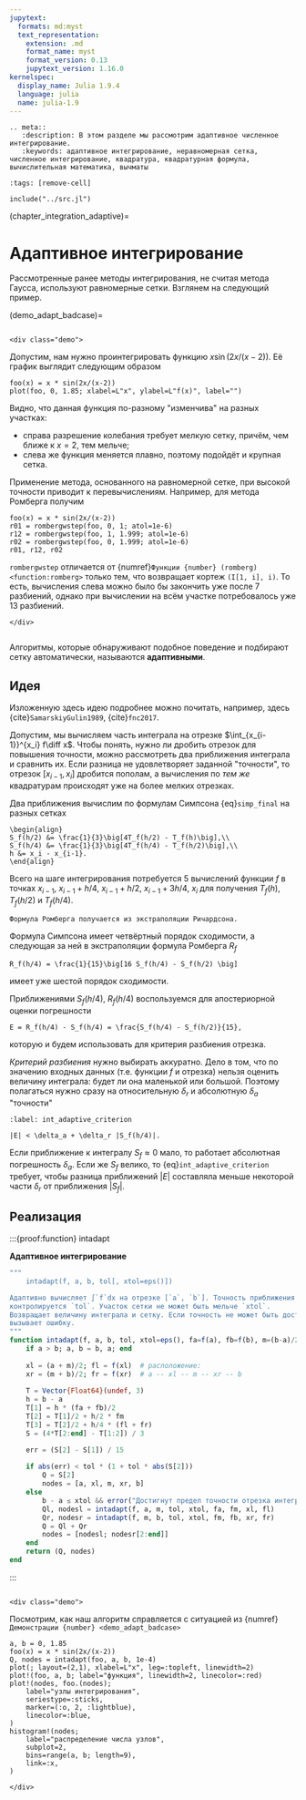 ```yaml
---
jupytext:
  formats: md:myst
  text_representation:
    extension: .md
    format_name: myst
    format_version: 0.13
    jupytext_version: 1.16.0
kernelspec:
  display_name: Julia 1.9.4
  language: julia
  name: julia-1.9
---
```


```{eval-rst}
.. meta::
   :description: В этом разделе мы рассмотрим адаптивное численное интегрирование.
   :keywords: адаптивное интегрирование, неравномерная сетка, численное интегрирование, квадратура, квадратурная формула, вычислительная математика, вычматы
```

```{code-cell}
:tags: [remove-cell]

include("../src.jl")
```

(chapter_integration_adaptive)=
# Адаптивное интегрирование

Рассмотренные ранее методы интегрирования, не считая метода Гаусса, используют равномерные сетки. Взглянем на следующий пример.

(demo_adapt_badcase)=
```{proof:demo}
```
```{raw} html
<div class="demo">
```

Допустим, нам нужно проинтегрировать функцию $x \sin(2x/(x-2))$. Её график выглядит следующим образом

```{code-cell}
foo(x) = x * sin(2x/(x-2))
plot(foo, 0, 1.85; xlabel=L"x", ylabel=L"f(x)", label="")
```

Видно, что данная функция по-разному "изменчива" на разных участках:

- справа разрешение колебания требует мелкую сетку, причём, чем ближе к $x=2$, тем мельче;
- слева же функция меняется плавно, поэтому подойдёт и крупная сетка. 

Применение метода, основанного на равномерной сетке, при высокой точности приводит к перевычислениям.
Например, для метода Ромберга получим

```{code-cell}
foo(x) = x * sin(2x/(x-2))
r01 = rombergwstep(foo, 0, 1; atol=1e-6)
r12 = rombergwstep(foo, 1, 1.999; atol=1e-6)
r02 = rombergwstep(foo, 0, 1.999; atol=1e-6)
r01, r12, r02
```

`rombergwstep` отличается от {numref}`Функции {number} (romberg) <function:romberg>` только тем, что возвращает кортеж `(I[1, i], i)`. То есть, вычисления слева можно было бы закончить уже после 7 разбиений, однако при вычислении на всём участке потребовалось уже 13 разбиений.

```{raw} html
</div>
```

```{index} алгоритм; адаптивный
```
Алгоритмы, которые обнаруживают подобное поведение и подбирают сетку автоматически, называются **адаптивными**.

## Идея

Изложенную здесь идею подробнее можно почитать, например, здесь {cite}`SamarskiyGulin1989`, {cite}`fnc2017`.

Допустим, мы вычисляем часть интеграла на отрезке $\int_{x_{i-1}}^{x_i} f\diff x$. Чтобы понять, нужно ли дробить отрезок для повышения точности, можно рассмотреть два приближения интеграла и сравнить их. Если разница не удовлетворяет заданной "точности", то отрезок $[x_{i-1}, x_i]$ дробится пополам, а вычисления по *тем же* квадратурам происходят уже на более мелких отрезках.

Два приближения вычислим по формулам Симпсона {eq}`simp_final` на разных сетках

```{math}
\begin{align}
S_f(h/2) &= \frac{1}{3}\big[4T_f(h/2) - T_f(h)\big],\\
S_f(h/4) &= \frac{1}{3}\big[4T_f(h/4) - T_f(h/2)\big],\\
h &= x_i - x_{i-1}.
\end{align}
```

Всего на шаге интегрирования потребуется 5 вычислений функции $f$ в точках $x_{i-1}$, $x_{i-1} + h/4$, $x_{i-1} + h/2$, $x_{i-1} + 3h/4$, $x_i$ для получения $T_f(h)$, $T_f(h/2)$ и $T_f(h/4)$.

```{margin}
Формула Ромберга получается из экстраполяции Ричардсона.
```
Формула Симпсона имеет четвёртный порядок сходимости, а следующая за ней в экстраполяции формула Ромберга $R_f$

```{math}
R_f(h/4) = \frac{1}{15}\big[16 S_f(h/4) - S_f(h/2) \big]
```

имеет уже шестой порядок сходимости.

Приближениями $S_f(h/4)$, $R_f(h/4)$ воспользуемся для апостериорной оценки погрешности

```{math}
E = R_f(h/4) - S_f(h/4) = \frac{S_f(h/4) - S_f(h/2)}{15},
```

которую и будем использовать для критерия разбиения отрезка.

*Критерий разбиения* нужно выбирать аккуратно. Дело в том, что по значению входных данных (т.е. функции $f$ и отрезка) нельзя оценить величину интеграла: будет ли она маленькой или большой. Поэтому полагаться нужно сразу на относительную $\delta_r$ и абсолютную $\delta_a$ "точности"

```{math}
:label: int_adaptive_criterion

|E| < \delta_a + \delta_r |S_f(h/4)|.
```

Если приближение к интегралу $S_f \approx 0$ мало, то работает абсолютная погрешность $\delta_a$. Если же $S_f$ велико, то {eq}`int_adaptive_criterion` требует, чтобы разница приближений $|E|$ составляла меньше некоторой части $\delta_r$ от приближения $|S_f|$.

## Реализация

:::{proof:function} intadapt

**Адаптивное интегрирование**

```julia
"""
    intadapt(f, a, b, tol[, xtol=eps()])

Адаптивно вычисляет ∫`f`dx на отрезке [`a`, `b`]. Точность приближения `E` на подотрезке 
контролируется `tol`. Участок сетки не может быть мельче `xtol`.
Возвращает величину интеграла и сетку. Если точность не может быть достигнута,
вызывает ошибку.
"""
function intadapt(f, a, b, tol, xtol=eps(), fa=f(a), fb=f(b), m=(b-a)/2, fm=f(m))
    if a > b; a, b = b, a; end
    
    xl = (a + m)/2; fl = f(xl)  # расположение:
    xr = (m + b)/2; fr = f(xr)  # a -- xl -- m -- xr -- b
    
    T = Vector{Float64}(undef, 3)
    h = b - a
    T[1] = h * (fa + fb)/2
    T[2] = T[1]/2 + h/2 * fm
    T[3] = T[2]/2 + h/4 * (fl + fr)
    S = (4*T[2:end] - T[1:2]) / 3

    err = (S[2] - S[1]) / 15
    
    if abs(err) < tol * (1 + tol * abs(S[2]))
        Q = S[2]
        nodes = [a, xl, m, xr, b]
    else
        b - a ≤ xtol && error("Достигнут предел точности отрезка интегрирования `xtol`.")
        Ql, nodesl = intadapt(f, a, m, tol, xtol, fa, fm, xl, fl)
        Qr, nodesr = intadapt(f, m, b, tol, xtol, fm, fb, xr, fr)
        Q = Ql + Qr
        nodes = [nodesl; nodesr[2:end]]
    end
    return (Q, nodes)
end
```
:::

```{proof:demo}
```

```{raw} html
<div class="demo">
```

Посмотрим, как наш алгоритм справляется с ситуацией из {numref}`Демонстрации {number} <demo_adapt_badcase>`

```{code-cell}
a, b = 0, 1.85
foo(x) = x * sin(2x/(x-2))
Q, nodes = intadapt(foo, a, b, 1e-4)
plot(; layout=(2,1), xlabel=L"x", leg=:topleft, linewidth=2)
plot!(foo, a, b; label="функция", linewidth=2, linecolor=:red)
plot!(nodes, foo.(nodes);
    label="узлы интегрирования",
    seriestype=:sticks,
    marker=(:o, 2, :lightblue),
    linecolor=:blue,
)
histogram!(nodes;
    label="распределение числа узлов",
    subplot=2,
    bins=range(a, b; length=9),
    link=:x,
)
```

```{raw} html
</div>
```
